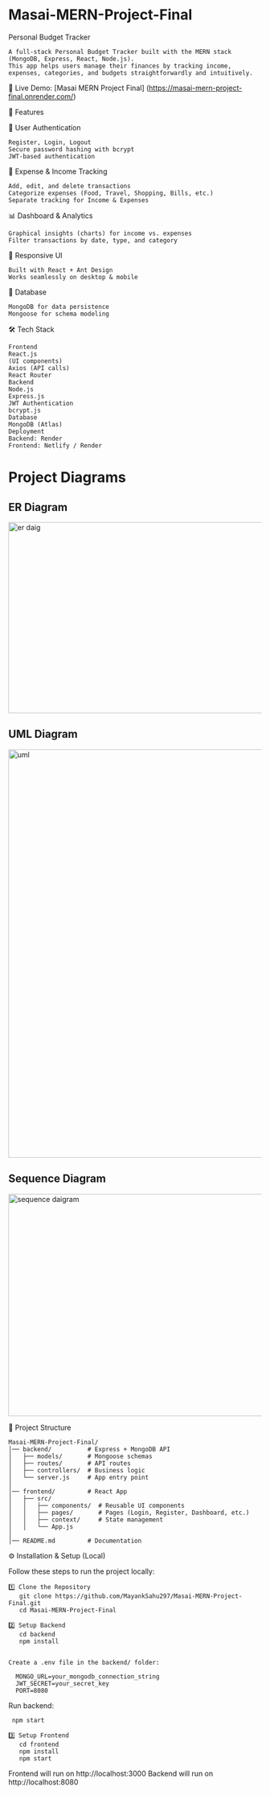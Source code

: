 # Masai-MERN-Project-Final  

Personal Budget Tracker
        
    A full-stack Personal Budget Tracker built with the MERN stack (MongoDB, Express, React, Node.js).
    This app helps users manage their finances by tracking income, expenses, categories, and budgets straightforwardly and intuitively.

🚀 Live Demo: [Masai MERN Project Final]   (https://masai-mern-project-final.onrender.com/)


📌 Features

🔐 User Authentication

    Register, Login, Logout
    Secure password hashing with bcrypt
    JWT-based authentication

💸 Expense & Income Tracking

    Add, edit, and delete transactions
    Categorize expenses (Food, Travel, Shopping, Bills, etc.)
    Separate tracking for Income & Expenses

📊 Dashboard & Analytics

    Graphical insights (charts) for income vs. expenses
    Filter transactions by date, type, and category

📱 Responsive UI

    Built with React + Ant Design
    Works seamlessly on desktop & mobile

💾 Database

    MongoDB for data persistence
    Mongoose for schema modeling

🛠️ Tech Stack

    Frontend
    React.js
    (UI components)
    Axios (API calls)
    React Router
    Backend
    Node.js
    Express.js
    JWT Authentication
    bcrypt.js
    Database
    MongoDB (Atlas)
    Deployment
    Backend: Render
    Frontend: Netlify / Render


# Project Diagrams

## ER Diagram
<img width="1012" height="380" alt="er daig" src="https://github.com/user-attachments/assets/6330f243-ef79-4732-bdca-0cb93511ca15" />


## UML Diagram
<img width="510" height="812" alt="uml" src="https://github.com/user-attachments/assets/64a651c4-3c85-42cc-ad3f-961a8f72a5d4" />


## Sequence Diagram
<img width="792" height="442" alt="sequence daigram" src="https://github.com/user-attachments/assets/3d6475a0-d7b2-46ca-a635-a512ba189c74" />


📂 Project Structure

    Masai-MERN-Project-Final/
    │── backend/          # Express + MongoDB API
    │   ├── models/       # Mongoose schemas
    │   ├── routes/       # API routes
    │   ├── controllers/  # Business logic
    │   └── server.js     # App entry point
    │
    │── frontend/         # React App
    │   ├── src/
    │   │   ├── components/  # Reusable UI components
    │   │   ├── pages/       # Pages (Login, Register, Dashboard, etc.)
    │   │   ├── context/     # State management
    │   │   └── App.js
    │
    │── README.md         # Documentation





⚙️ Installation & Setup (Local)

Follow these steps to run the project locally:

    1️⃣ Clone the Repository
       git clone https://github.com/MayankSahu297/Masai-MERN-Project-Final.git
       cd Masai-MERN-Project-Final

    2️⃣ Setup Backend
       cd backend
       npm install


    Create a .env file in the backend/ folder:

      MONGO_URL=your_mongodb_connection_string
      JWT_SECRET=your_secret_key
      PORT=8080


Run backend:

     npm start

    3️⃣ Setup Frontend
       cd frontend
       npm install
       npm start


Frontend will run on http://localhost:3000
Backend will run on http://localhost:8080
